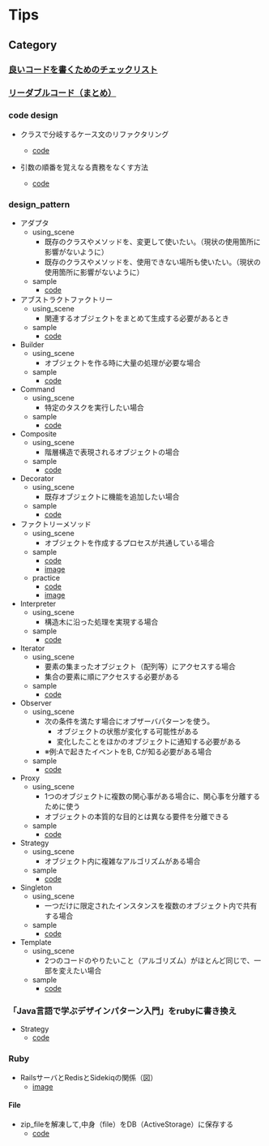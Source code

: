 # Tips

## Category
### [良いコードを書くためのチェックリスト](https://github.com/rtakasawa/DailyCode/blob/master/code_style_check_sheet.md)

### [リーダブルコード（まとめ）](https://github.com/rtakasawa/DailyCode/blob/master/readable_code.md)

### code design
- クラスで分岐するケース文のリファクタリング
  - [code](https://github.com/rtakasawa/DailyCode/blob/master/code_design/case_statement_branch_by_class.rb)

- 引数の順番を覚えなる責務をなくす方法
  - [code](https://github.com/rtakasawa/DailyCode/blob/master/code_design/argument.rb)

### design_pattern
- アダプタ
  - using_scene
    - 既存のクラスやメソッドを、変更して使いたい。（現状の使用箇所に影響がないように）
    - 既存のクラスやメソッドを、使用できない場所も使いたい。（現状の使用箇所に影響がないように）
  - sample
    - [code](https://github.com/rtakasawa/DailyCode/blob/master/design_pattern/adapter.rb)
- アブストラクトファクトリー
  - using_scene
    - 関連するオブジェクトをまとめて生成する必要があるとき
  - sample
    - [code](https://github.com/rtakasawa/DailyCode/blob/master/design_pattern/abstract_factory.rb)
- Builder
  - using_scene
    - オブジェクトを作る時に大量の処理が必要な場合
  - sample
    - [code](https://github.com/rtakasawa/DailyCode/blob/master/design_pattern/builder.rb)
- Command
  - using_scene
    - 特定のタスクを実行したい場合
  - sample
    - [code](https://github.com/rtakasawa/DailyCode/blob/master/design_pattern/command.rb)
- Composite
  - using_scene
    - 階層構造で表現されるオブジェクトの場合
  - sample
    - [code](https://github.com/rtakasawa/DailyCode/blob/master/design_pattern/conposite.rb)
- Decorator
  - using_scene
    - 既存オブジェクトに機能を追加したい場合
  - sample
    - [code](https://github.com/rtakasawa/DailyCode/blob/master/design_pattern/decorator.rb) 
- ファクトリーメソッド<br>
  - using_scene
    - オブジェクトを作成するプロセスが共通している場合
  - sample
    - [code](https://github.com/rtakasawa/DailyCode/blob/master/design_pattern/factory_method.rb)
    - [image](https://github.com/rtakasawa/DailyCode/blob/master/images/factory_method.png)
  - practice
    - [code](https://github.com/rtakasawa/DailyCode/blob/3ee6d64c273226123fa9de808b41b83e2fca9f40/design_pattern/factory_method_practice.rb)
    - [image](https://github.com/rtakasawa/DailyCode/blob/3ee6d64c273226123fa9de808b41b83e2fca9f40/images/factory_method_practice.png)
- Interpreter
  - using_scene
    - 構造木に沿った処理を実現する場合
  - sample
    - [code](https://github.com/rtakasawa/DailyCode/blob/master/design_pattern/interpreter.rb)
- Iterator
  - using_scene
    - 要素の集まったオブジェクト（配列等）にアクセスする場合
    - 集合の要素に順にアクセスする必要がある
  - sample
    - [code](https://github.com/rtakasawa/DailyCode/blob/master/design_pattern/iterator.rb)
- Observer
  - using_scene
    - 次の条件を満たす場合にオブザーバパターンを使う。
      - オブジェクトの状態が変化する可能性がある
      - 変化したことをほかのオブジェクトに通知する必要がある
    - ※例:Aで起きたイベントをB, Cが知る必要がある場合
  - sample
    - [code](https://github.com/rtakasawa/DailyCode/blob/master/design_pattern/observer.rb)
- Proxy
  - using_scene
    - 1つのオブジェクトに複数の関心事がある場合に、関心事を分離するために使う
    - オブジェクトの本質的な目的とは異なる要件を分離できる
  - sample
    - [code](https://github.com/rtakasawa/DailyCode/blob/master/design_pattern/proxy.rb)
- Strategy
  - using_scene
    - オブジェクト内に複雑なアルゴリズムがある場合
  - sample
    - [code](https://github.com/rtakasawa/DailyCode/blob/master/design_pattern/strategy.rb)
- Singleton
  - using_scene
    - 一つだけに限定されたインスタンスを複数のオブジェクト内で共有する場合
  - sample
    - [code](https://github.com/rtakasawa/DailyCode/blob/master/design_pattern/singleton.rb)
- Template
  - using_scene
    - 2つのコードのやりたいこと（アルゴリズム）がほとんど同じで、一部を変えたい場合
  - sample
    - [code](https://github.com/rtakasawa/DailyCode/blob/master/design_pattern/template.rb)

### 「Java言語で学ぶデザインパターン入門」をrubyに書き換え
- Strategy
  - [code](https://github.com/rtakasawa/DailyCode/blob/master/design_pattern/java_convert/strategy.rb)    

### Ruby
- RailsサーバとRedisとSidekiqの関係（図）
  - [image](https://github.com/rtakasawa/DailyCode/blob/9bf3b1960bc4360cad6fc97f2a9c2bfa60746754/images/rails_redis_sidekiq.png)

#### File
- zip_fileを解凍して,中身（file）をDB（ActiveStorage）に保存する
  - [code](https://github.com/rtakasawa/DailyCode/blob/master/ruby/File/unzip.rb)